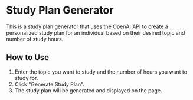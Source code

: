 # Study Plan Generator

This is a study plan generator that uses the OpenAI API to create a personalized study plan for an individual based on their desired topic and number of study hours.

## How to Use

1. Enter the topic you want to study and the number of hours you want to study for.
2. Click "Generate Study Plan".
3. The study plan will be generated and displayed on the page.
